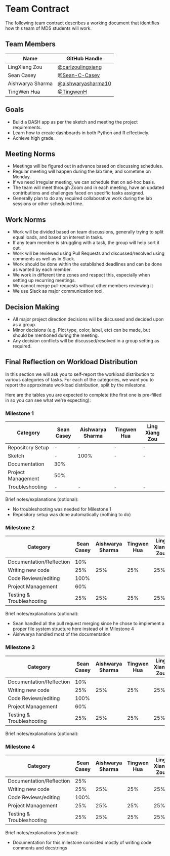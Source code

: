 # Team Contract

The following team contract describes a working document that identifies how this team of MDS students will work.
## Team Members

| Name     | GitHub Handle                          |
|----------|----------------------------------------|
| LingXiang Zou | [@carlzoulingxiang](https://github.com/carlzoulingxiang) |
| Sean Casey | [@Sean-C-Casey](https://github.com/Sean-C-Casey) |
| Aishwarya Sharma  | [@aishwaryasharma10](https://github.com/aishwaryasharma10) |
| TingWen Hua| [@TingwenH](https://github.com/TingwenH) |

## Goals
* Build a DASH app as per the sketch and meeting the project requirements.
* Learn how to create dashboards in both Python and R effectively.
* Achieve high grade.
## Meeting Norms
* Meetings will be figured out in advance based on discussing schedules.
* Regular meeting will happen during the lab time, and sometime on Monday.
* If we need irregular meeting, we can schedule that on ad-hoc basis.
* The team will meet through Zoom and in each meeting, have an updated contributions and challenges faced on specific tasks assigned.
* Generally plan to do any required collaborative work during the lab sessions or other scheduled time.

## Work Norms
* Work will be divided based on team discussions, generally trying to split equal loads, and based on interest in tasks.
* If any team member is struggling with a task, the group will help sort it out.
* Work will be reviewed using Pull Requests and discussed/resolved using comments as well as in Slack.
* Work should be done within the established deadlines and can be done as wanted by each member.
* We work in different time zones and respect this, especially when setting up recurring meetings.
* We cannot merge pull requests without other members reviewing it
* We use Slack as major communication tool.

## Decision Making
* All major project direction decisions will be discussed and decided upon as a group.
* Minor decisions (e.g. Plot type, color, label, etc) can be made, but should be mentioned during the meeting.
* Any decision conflicts will be discussed/resolved in a group setting as required.



## Final Reflection on Workload Distribution

In this section we will ask you to self-report the workload distribution to various categories of tasks.
For each of the categories, we want you to report the approximate workload distribution, split by the milestone.

Here are the tables you are expected to complete (the first one is pre-filled in so you can see what we're expecting):

### Milestone 1

| Category           | Sean Casey  | Aishwarya Sharma | Tingwen Hua | Ling Xiang Zou |
|--------------------|---------------|---------------|---------------|---------------|
| Repository Setup   | -             | -             | -             | -             |
| Sketch             | -             | 100%          | -             | -             |
| Documentation      | 30%           |               |               |               |
| Project Management | 50%           |               |               |               |
| Troubleshooting    | -             | -             | -             | -             |

Brief notes/explanations (optional):
- No troubleshooting was needed for Milestone 1
- Repository setup was done automatically (nothing to do)

### Milestone 2

| Category                  | Sean Casey  | Aishwarya Sharma | Tingwen Hua | Ling Xiang Zou |
|---------------------------|---------------|---------------|---------------|---------------|
| Documentation/Reflection  | 10%           |               |               |               |
| Writing new code          | 25%           | 25%           | 25%           | 25%           |
| Code Reviews/editing      | 100%          |               |               |               |
| Project Management        | 60%           |               |               |               |
| Testing & Troubleshooting | 25%           | 25%           | 25%           | 25%           |

Brief notes/explanations (optional):
- Sean handled all the pull request merging since he chose to implement a proper file system structure here instead of in Milestone 4
- Aishwarya handled most of the documentation

### Milestone 3

| Category                  | Sean Casey  | Aishwarya Sharma | Tingwen Hua | Ling Xiang Zou |
|---------------------------|---------------|---------------|---------------|---------------|
| Documentation/Reflection  | 10%           |               |               |               |
| Writing new code          | 25%           | 25%           | 25%           | 25%           |
| Code Reviews/editing      | 100%          |               |               |               |
| Project Management        | 60%           |               |               |               |
| Testing & Troubleshooting | 25%           | 25%           | 25%           | 25%           |

Brief notes/explanations (optional):

### Milestone 4

| Category                  | Sean Casey  | Aishwarya Sharma | Tingwen Hua | Ling Xiang Zou |
|---------------------------|---------------|---------------|---------------|---------------|
| Documentation/Reflection  | 25%           |               |               |               |
| Writing new code          | 25%           | 25%           | 25%           | 25%           |
| Code Reviews/editing      | 100%          |               |               |               |
| Project Management        | 25%           | 25%           | 25%           | 25%           |
| Testing & Troubleshooting | 25%           | 25%           | 25%           | 25%           |

Brief notes/explanations (optional):
- Documentation for this milestone consisted mostly of writing code comments and docstrings
